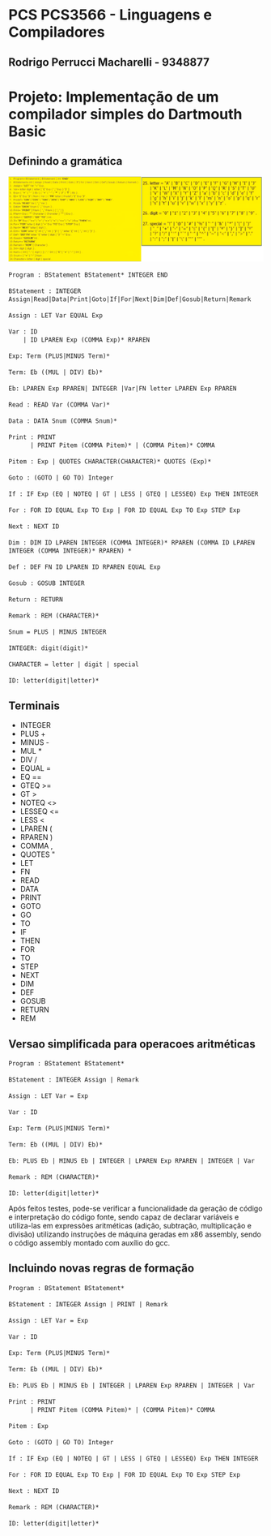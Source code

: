 # PCS PCS3566 - Linguagens e Compiladores

## Rodrigo Perrucci Macharelli - 9348877

# Projeto: Implementação de um compilador simples do Dartmouth Basic

## Definindo a gramática

![Gramática Adotada](gramatica.png)

```
Program : BStatement BStatement* INTEGER END

BStatement : INTEGER Assign|Read|Data|Print|Goto|If|For|Next|Dim|Def|Gosub|Return|Remark

Assign : LET Var EQUAL Exp

Var : ID
    | ID LPAREN Exp (COMMA Exp)* RPAREN

Exp: Term (PLUS|MINUS Term)*

Term: Eb ((MUL | DIV) Eb)*

Eb: LPAREN Exp RPAREN| INTEGER |Var|FN letter LPAREN Exp RPAREN

Read : READ Var (COMMA Var)*

Data : DATA Snum (COMMA Snum)*

Print : PRINT  
      | PRINT Pitem (COMMA Pitem)* | (COMMA Pitem)* COMMA

Pitem : Exp | QUOTES CHARACTER(CHARACTER)* QUOTES (Exp)*

Goto : (GOTO | GO TO) Integer

If : IF Exp (EQ | NOTEQ | GT | LESS | GTEQ | LESSEQ) Exp THEN INTEGER

For : FOR ID EQUAL Exp TO Exp | FOR ID EQUAL Exp TO Exp STEP Exp

Next : NEXT ID

Dim : DIM ID LPAREN INTEGER (COMMA INTEGER)* RPAREN (COMMA ID LPAREN INTEGER (COMMA INTEGER)* RPAREN) *

Def : DEF FN ID LPAREN ID RPAREN EQUAL Exp

Gosub : GOSUB INTEGER

Return : RETURN

Remark : REM (CHARACTER)*

Snum = PLUS | MINUS INTEGER

INTEGER: digit(digit)*

CHARACTER = letter | digit | special

ID: letter(digit|letter)*
```

## Terminais

+ INTEGER
+ PLUS +
+ MINUS -
+ MUL *
+ DIV /
+ EQUAL =
+ EQ ==
+ GTEQ >=
+ GT >
+ NOTEQ <>
+ LESSEQ <=
+ LESS <
+ LPAREN (
+ RPAREN )
+ COMMA ,
+ QUOTES "
+ LET 
+ FN
+ READ
+ DATA
+ PRINT
+ GOTO
+ GO
+ TO
+ IF
+ THEN
+ FOR
+ TO
+ STEP
+ NEXT
+ DIM
+ DEF
+ GOSUB
+ RETURN
+ REM


## Versao simplificada para operacoes aritméticas

```
Program : BStatement BStatement*

BStatement : INTEGER Assign | Remark

Assign : LET Var = Exp

Var : ID

Exp: Term (PLUS|MINUS Term)*

Term: Eb ((MUL | DIV) Eb)*

Eb: PLUS Eb | MINUS Eb | INTEGER | LPAREN Exp RPAREN | INTEGER | Var

Remark : REM (CHARACTER)*

ID: letter(digit|letter)*
```

Após feitos testes, pode-se verificar a funcionalidade da geração de código e interpretação do código fonte, sendo capaz de declarar variáveis e utiliza-las em expressões aritméticas (adição, subtração, multiplicação e divisão) utilizando instruções de máquina geradas em x86 assembly, sendo o código assembly montado com auxílio do gcc.


## Incluindo novas regras de formação


```
Program : BStatement BStatement*

BStatement : INTEGER Assign | PRINT | Remark

Assign : LET Var = Exp

Var : ID

Exp: Term (PLUS|MINUS Term)*

Term: Eb ((MUL | DIV) Eb)*

Eb: PLUS Eb | MINUS Eb | INTEGER | LPAREN Exp RPAREN | INTEGER | Var

Print : PRINT  
      | PRINT Pitem (COMMA Pitem)* | (COMMA Pitem)* COMMA

Pitem : Exp

Goto : (GOTO | GO TO) Integer

If : IF Exp (EQ | NOTEQ | GT | LESS | GTEQ | LESSEQ) Exp THEN INTEGER

For : FOR ID EQUAL Exp TO Exp | FOR ID EQUAL Exp TO Exp STEP Exp

Next : NEXT ID

Remark : REM (CHARACTER)*

ID: letter(digit|letter)*
```


